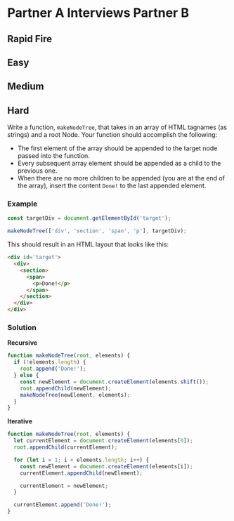 # Partner A Interviews Partner B

## Rapid Fire



## Easy


## Medium




## Hard


Write a function, `makeNodeTree`, that takes in an array of HTML tagnames (as strings) and a root Node. Your function should accomplish the following:

+ The first element of the array should be appended to the target node passed into the function.
+ Every subsequent array element should be appended as a child to the previous one.
+ When there are no more children to be appended (you are at the end of the array), insert the content `Done!` to the last appended element.

### Example

```js
const targetDiv = document.getElementById('target');

makeNodeTree(['div', 'section', 'span', 'p'], targetDiv);
```

This should result in an HTML layout that looks like this:

```html
<div id='target'>
  <div>
    <section>
      <span>
        <p>Done!</p>
      </span>
    </section>
  </div>
</div>
```

### Solution

**Recursive**

```js
function makeNodeTree(root, elements) {
  if (!elements.length) {
    root.append('Done!');
  } else {
    const newElement = document.createElement(elements.shift());
    root.appendChild(newElement);
    makeNodeTree(newElement, elements);
  }
}
```

**Iterative**

```js
function makeNodeTree(root, elements) {
  let currentElement = document.createElement(elements[0]);
  root.appendChild(currentElement);

  for (let i = 1; i < elements.length; i++) {
    const newElement = document.createElement(elements[i]);
    currentElement.appendChild(newElement);

    currentElement = newElement;
  }

  currentElement.append('Done!');
}
```
